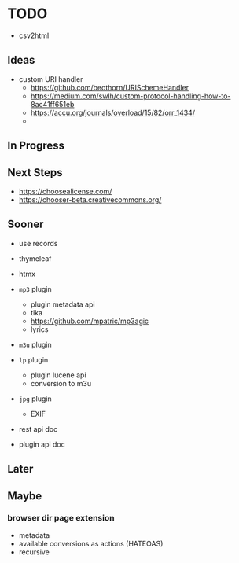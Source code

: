 # TODO

- csv2html

## Ideas

- custom URI handler
  - https://github.com/beothorn/URISchemeHandler
  - https://medium.com/swlh/custom-protocol-handling-how-to-8ac41ff651eb
  - https://accu.org/journals/overload/15/82/orr_1434/
  - 

## In Progress

## Next Steps

* https://choosealicense.com/
* https://chooser-beta.creativecommons.org/

## Sooner

- use records
* thymeleaf
* htmx
* `mp3` plugin
  * plugin metadata api
  * tika
  * https://github.com/mpatric/mp3agic
  * lyrics
* `m3u` plugin
* `lp` plugin
  * plugin lucene api
  * conversion to m3u
* `jpg` plugin
  * EXIF

* rest api doc
* plugin api doc

## Later

## Maybe

### browser dir page extension

* metadata
* available conversions as actions (HATEOAS)
* recursive
